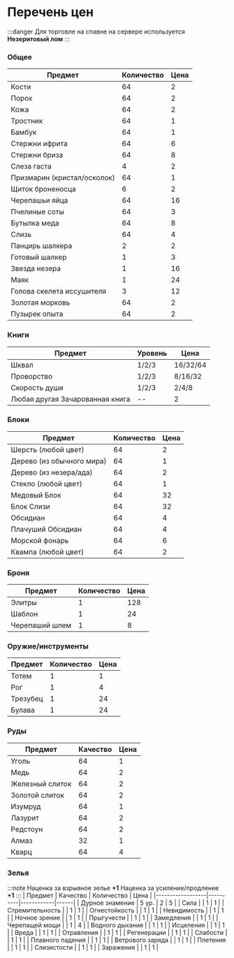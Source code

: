 # Перечень цен

:::danger
Для торговле на спавне на сервере используется **Незеритовый лом**
:::

### Общее
| Предмет                     | Количество | Цена |
|-----------------------------|------------|------|
| Кости                       | 64         | 2    |
| Порох                       | 64         | 2    |
| Кожа                        | 64         | 2    |
| Тростник                    | 64         | 1    |
| Бамбук                      | 64         | 1    |
| Стержни ифрита              | 64         | 6    |
| Стержни бриза               | 64         | 8    |
| Слеза гаста                 | 4          | 2    |
| Призмарин (кристал/осколок) | 64         | 1    |
| Щиток броненосца            | 6          | 2    |
| Черепашьи яйца              | 64         | 16   |
| Пчелиные соты               | 64         | 3    |
| Бутылка меда                | 64         | 8    |
| Слизь                       | 64         | 4    |
| Панцирь шалкера             | 2          | 2    |
| Готовый шалкер              | 1          | 3    |
| Звезда незера               | 1          | 16   |
| Маяк                        | 1          | 24   |
| Голова скелета иссушителя   | 3          | 12   |
| Золотая морковь             | 64         | 2    |
| Пузырек опыта               | 64         | 2    |

### Книги
| Предмет                         | Уровень | Цена     |
|---------------------------------|---------|----------|
| Шквал                           | 1/2/3   | 16/32/64 |
| Проворство                      | 1/2/3   | 8/16/32  |
| Скорость души                   | 1/2/3   | 2/4/8    |
| Любая другая Зачарованная книга | --      | 2        |

### Блоки
| Предмет                   | Количество | Цена |
|---------------------------|------------|------|
| Шерсть (любой цвет)       | 64         | 2    |
| Дерево (из обычного мира) | 64         | 1    |
| Дерево (из незера/ада)    | 64         | 2    |
| Стекло (любой цвет)       | 64         | 1    |
| Медовый Блок              | 64         | 32   |
| Блок Слизи                | 64         | 32   |
| Обсидиан                  | 64         | 4    |
| Плачуший Обсидиан         | 64         | 4    |
| Морской фонарь            | 64         | 6    |
| Квампа (любой цвет)       | 64         | 2    |

### Броня
| Предмет        | Количество | Цена |
|----------------|------------|------|
| Элитры         | 1          | 128  |
| Шаблон         | 1          | 24   |
| Черепаший шлем | 1          | 8    |

### Оружие/инструменты
| Предмет  | Количество | Цена |
|----------|------------|------|
| Тотем    | 1          | 1    |
| Рог      | 1          | 4    |
| Трезубец | 1          | 24   |
| Булава   | 1          | 24   |

### Руды
| Предмет         | Качество | Цена |
|-----------------|----------|------|
| Уголь           | 64       | 1    |
| Медь            | 64       | 2    |
| Железный слиток | 64       | 2    |
| Золотой слиток  | 64       | 2    |
| Изумруд         | 64       | 1    |
| Лазурит         | 64       | 2    |
| Редстоун        | 64       | 2    |
| Алмаз           | 32       | 1    |
| Кварц           | 64       | 4    |


### Зелья
:::note
Наценка за взрывное зелье **+1**
Наценка за усиление/продление **+1**
:::
| Предмет          | Качество | Количество | Цена |
|------------------|----------|------------|------|
| Дурное знамение  | 5 ур.    | 2          | 5    |
| Сила             |          | 1          | 1    |
| Стремительность  |          | 1          | 1    |
| Огнестойкость    |          | 1          | 1    |
| Невидимость      |          | 1          | 1    |
| Ночное зрение    |          | 1          | 1    |
| Прыгучести       |          | 1          | 1    |
| Замедления       |          | 1          | 1    |
| Черепащей мощи   |          | 1          | 4    |
| Водного дыхания  |          | 1          | 1    |
| Исцеления        |          | 1          | 1    |
| Вреда            |          | 1          | 1    |
| Отравления       |          | 1          | 1    |
| Регенерации      |          | 1          | 1    |
| Слабости         |          | 1          | 1    |
| Плавного падения |          | 1          | 1    |
| Ветрового заряда |          | 1          | 1    |
| Плетения         |          | 1          | 1    |
| Слизистости      |          | 1          | 1    |
| Заражения        |          | 1          | 1    |
